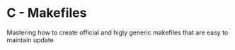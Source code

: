 # C - Makefiles

Mastering how to create official and higly generic makefiles that are easy to maintain update
